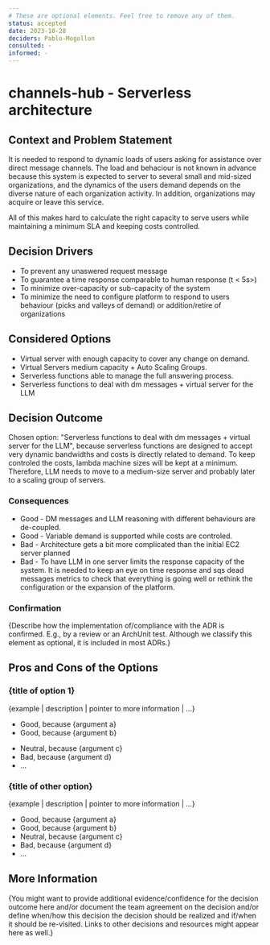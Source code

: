 ```yaml
---
# These are optional elements. Feel free to remove any of them.
status: accepted
date: 2023-10-28
deciders: Pablo-Mogollon
consulted: -
informed: -
---
```

# channels-hub - Serverless architecture

## Context and Problem Statement

It is needed to respond to dynamic loads of users asking for assistance over direct message channels. The load and behaciour is not known in advance because this system is expected to server to several small and mid-sized organizations, and the dynamics of the users demand depends on the diverse nature of each organization activity. In addition, organizations may acquire or leave this service. 

All of this makes hard to calculate the right capacity to serve users while maintaining a minimum SLA and keeping costs controlled.

<!-- This is an optional element. Feel free to remove. -->
## Decision Drivers

* To prevent any unaswered request message
* To guarantee a time response comparable to human response (t < 5s>)
* To minimize over-capacity or sub-capacity of the system
* To minimize the need to configure platform to respond to users behaviour (picks and valleys of demand) or addition/retire of organizations

## Considered Options

* Virtual server with enough capacity to cover any change on demand.
* Virtual Servers medium capacity + Auto Scaling Groups.
* Serverless functions able to manage the full answering process. 
* Serverless functions to deal with dm messages + virtual server for the LLM

## Decision Outcome

Chosen option: "Serverless functions to deal with dm messages + virtual server for the LLM", because
serverless functions are designed to accept very dynamic bandwidths and costs is directly related to demand. To keep controled the costs, lambda machine sizes will be kept at a minimum. Therefore, LLM needs to move to a medium-size server and probably later to a scaling group of servers.

<!-- This is an optional element. Feel free to remove. -->
### Consequences

* Good - DM messages and LLM reasoning with different behaviours are de-coupled. 
* Good - Variable demand is supported while costs are controled.
* Bad - Architecture gets a bit more complicated than the initial EC2 server planned 
* Bad - To have LLM in one server limits the response capacity of the system. It is needed to keep an eye on time response and sqs dead messages metrics to check that everything is going well or rethink the configuration or the expansion of the platform. 


<!-- This is an optional element. Feel free to remove. -->
### Confirmation

{Describe how the implementation of/compliance with the ADR is confirmed. E.g., by a review or an ArchUnit test.
 Although we classify this element as optional, it is included in most ADRs.}

<!-- This is an optional element. Feel free to remove. -->
## Pros and Cons of the Options

### {title of option 1}

<!-- This is an optional element. Feel free to remove. -->
{example | description | pointer to more information | …}

* Good, because {argument a}
* Good, because {argument b}
<!-- use "neutral" if the given argument weights neither for good nor bad -->
* Neutral, because {argument c}
* Bad, because {argument d}
* … <!-- numbers of pros and cons can vary -->

### {title of other option}

{example | description | pointer to more information | …}

* Good, because {argument a}
* Good, because {argument b}
* Neutral, because {argument c}
* Bad, because {argument d}
* …

<!-- This is an optional element. Feel free to remove. -->
## More Information

{You might want to provide additional evidence/confidence for the decision outcome here and/or
 document the team agreement on the decision and/or
 define when/how this decision the decision should be realized and if/when it should be re-visited.
Links to other decisions and resources might appear here as well.}
